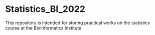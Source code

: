 # Statistics_BI_2022
This repository is intended for storing practical works on the statistics course at the Bioinformatics Institute
